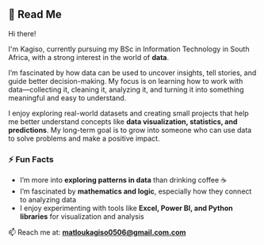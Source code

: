 ## 🔹 Read Me

Hi there!

I'm Kagiso, currently pursuing my BSc in Information Technology in South Africa, with a strong interest in the world of **data**.

I’m fascinated by how data can be used to uncover insights, tell stories, and guide better decision-making. My focus is on learning how to work with data—collecting it, cleaning it, analyzing it, and turning it into something meaningful and easy to understand.

I enjoy exploring real-world datasets and creating small projects that help me better understand concepts like **data visualization, statistics, and predictions**. My long-term goal is to grow into someone who can use data to solve problems and make a positive impact.

### ⚡ Fun Facts

* I’m more into **exploring patterns in data** than drinking coffee ☕
* I’m fascinated by **mathematics and logic**, especially how they connect to analyzing data
* I enjoy experimenting with tools like **Excel, Power BI, and Python libraries** for visualization and analysis

📫 Reach me at: **[matloukagiso0506@gmail.com.com](mailto:techg@gmail.com)**
